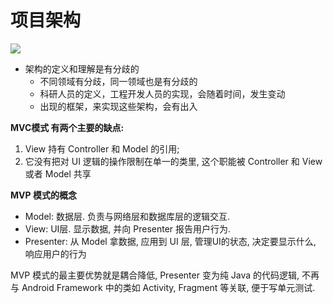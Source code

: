 # 项目架构

![](https://img.mubu.com/document_image/809e388a-837e-4d4a-a679-fcf1fcf1909e-543423.jpg)

- 架构的定义和理解是有分歧的
    - 不同领域有分歧，同一领域也是有分歧的
    - 科研人员的定义，工程开发人员的实现，会随着时间，发生变动
    - 出现的框架，来实现这些架构，会有出入

**MVC模式 有两个主要的缺点:** 

1. View 持有 Controller 和 Model 的引用;
2. 它没有把对 UI 逻辑的操作限制在单一的类里, 这个职能被 Controller 和 View 或者 Model 共享

**MVP 模式的概念**

- Model: 数据层. 负责与网络层和数据库层的逻辑交互.
- View: UI层. 显示数据, 并向 Presenter 报告用户行为.
- Presenter: 从 Model 拿数据, 应用到 UI 层, 管理UI的状态, 决定要显示什么, 响应用户的行为

MVP 模式的最主要优势就是耦合降低, Presenter 变为纯 Java 的代码逻辑, 不再与 Android Framework 中的类如 Activity, Fragment 等关联, 便于写单元测试.